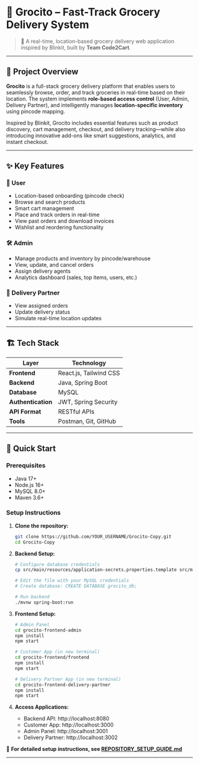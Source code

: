 # 🛒 Grocito – Fast-Track Grocery Delivery System

> 🚀 A real-time, location-based grocery delivery web application inspired by Blinkit, built by **Team Code2Cart**.

---

## 📌 Project Overview

**Grocito** is a full-stack grocery delivery platform that enables users to seamlessly browse, order, and track groceries in real-time based on their location. The system implements **role-based access control** (User, Admin, Delivery Partner), and intelligently manages **location-specific inventory** using pincode mapping.

Inspired by Blinkit, Grocito includes essential features such as product discovery, cart management, checkout, and delivery tracking—while also introducing innovative add-ons like smart suggestions, analytics, and instant checkout.

---

## ✨ Key Features

### 👤 User
- Location-based onboarding (pincode check)
- Browse and search products
- Smart cart management
- Place and track orders in real-time
- View past orders and download invoices
- Wishlist and reordering functionality

### 🛠️ Admin
- Manage products and inventory by pincode/warehouse
- View, update, and cancel orders
- Assign delivery agents
- Analytics dashboard (sales, top items, users, etc.)

### 🚚 Delivery Partner
- View assigned orders
- Update delivery status
- Simulate real-time location updates

---

## 🏗️ Tech Stack

| Layer           | Technology              |
|----------------|--------------------------|
| **Frontend**    | React.js, Tailwind CSS   |
| **Backend**     | Java, Spring Boot        |
| **Database**    | MySQL        |
| **Authentication** | JWT, Spring Security |
| **API Format**  | RESTful APIs             |
| **Tools**       | Postman, Git, GitHub     |

---

## 🚀 Quick Start

### Prerequisites
- Java 17+
- Node.js 16+
- MySQL 8.0+
- Maven 3.6+

### Setup Instructions
1. **Clone the repository:**
   ```bash
   git clone https://github.com/YOUR_USERNAME/Grocito-Copy.git
   cd Grocito-Copy
   ```

2. **Backend Setup:**
   ```bash
   # Configure database credentials
   cp src/main/resources/application-secrets.properties.template src/main/resources/application-secrets.properties
   
   # Edit the file with your MySQL credentials
   # Create database: CREATE DATABASE grocito_db;
   
   # Run backend
   ./mvnw spring-boot:run
   ```

3. **Frontend Setup:**
   ```bash
   # Admin Panel
   cd grocito-frontend-admin
   npm install
   npm start
   
   # Customer App (in new terminal)
   cd grocito-frontend/frontend
   npm install
   npm start
   
   # Delivery Partner App (in new terminal)
   cd grocito-frontend-delivery-partner
   npm install
   npm start
   ```

4. **Access Applications:**
   - Backend API: http://localhost:8080
   - Customer App: http://localhost:3000
   - Admin Panel: http://localhost:3001
   - Delivery Partner: http://localhost:3002

📖 **For detailed setup instructions, see [REPOSITORY_SETUP_GUIDE.md](REPOSITORY_SETUP_GUIDE.md)**

---
